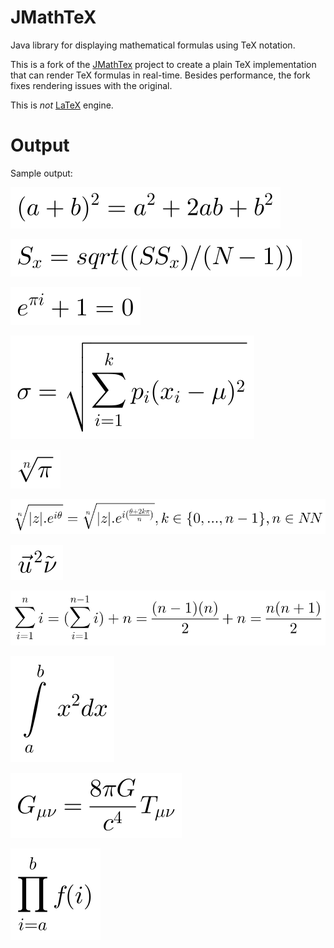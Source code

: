 # JMathTeX

Java library for displaying mathematical formulas using TeX notation.

This is a fork of the [JMathTex](http://jmathtex.sourceforge.net) project
to create a plain TeX implementation that can render TeX formulas in
real-time. Besides performance, the fork fixes rendering issues with the
original.

This is _not_ [LaTeX](https://github.com/opencollab/jlatexmath) engine.

# Output

Sample output:

![Equation 00](./docs/images/eq-00.svg)

![Equation 01](./docs/images/eq-01.svg)

![Equation 02](./docs/images/eq-02.svg)

![Equation 03](./docs/images/eq-03.svg)

![Equation 04](./docs/images/eq-04.svg)

![Equation 05](./docs/images/eq-05.svg)

![Equation 06](./docs/images/eq-06.svg)

![Equation 07](./docs/images/eq-07.svg)

![Equation 08](./docs/images/eq-08.svg)

![Equation 09](./docs/images/eq-09.svg)

![Equation 10](./docs/images/eq-10.svg)

